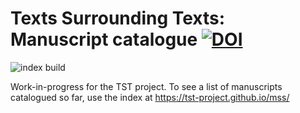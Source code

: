 # Texts Surrounding Texts: Manuscript catalogue [![DOI](https://zenodo.org/badge/311283091.svg)](https://zenodo.org/badge/latestdoi/311283091)

![index build](https://github.com/tst-project/mss/actions/workflows/makeindex.yml/badge.svg)


Work-in-progress for the TST project. To see a list of manuscripts catalogued so far, use the index at https://tst-project.github.io/mss/

